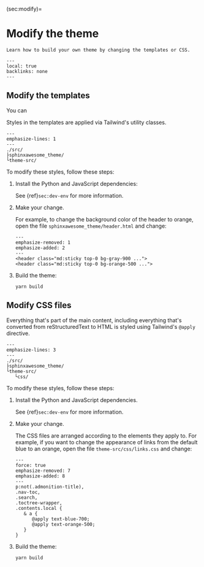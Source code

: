 (sec:modify)=

# Modify the theme

```{rst-class} lead
Learn how to build your own theme by changing the templates or CSS.
```

```{contents} On this page
---
local: true
backlinks: none
---
```

## Modify the templates

You can

Styles in the templates are applied via Tailwind's utility classes.

```{code-block} shell
---
emphasize-lines: 1
---
./src/
├sphinxawesome_theme/
└theme-src/
```

To modify these styles, follow these steps:

1. Install the Python and JavaScript dependencies:

   See {ref}`sec:dev-env` for more information.

1. Make your change.

   For example, to change the background color of the header to orange,
   open the file `sphinxawesome_theme/header.html` and change:

   ```{code-block} html
   ---
   emphasize-removed: 1
   emphasize-added: 2
   ---
   <header class="md:sticky top-0 bg-gray-900 ...">
   <header class="md:sticky top-0 bg-orange-500 ...">
   ```

1. Build the theme:

   ```shell
   yarn build
   ```

## Modify CSS files

Everything that's part of the main content, including everything that's converted from
reStructuredText to HTML is styled using Tailwind's `@apply` directive.

```{code-block} shell
---
emphasize-lines: 3
---
./src/
├sphinxawesome_theme/
└theme-src/
   └css/
```

To modify these styles, follow these steps:

1. Install the Python and JavaScript dependencies.

   See {ref}`sec:dev-env` for more information.

1. Make your change.

   The CSS files are arranged according to the elements they apply to. For example, if you
   want to change the appearance of links from the default blue to an orange, open the file
   `theme-src/css/links.css` and change:

   ```{code-block} css
   ---
   force: true
   emphasize-removed: 7
   emphasize-added: 8
   ---
   p:not(.admonition-title),
   .nav-toc,
   .search,
   .toctree-wrapper,
   .contents.local {
      & a {
         @apply text-blue-700;
         @apply text-orange-500;
      }
   }
   ```

1. Build the theme:

   ```shell
   yarn build
   ```
